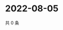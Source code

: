 # 2022-08-05

共 0 条

<!-- BEGIN WEIBO -->
<!-- 最后更新时间 Fri Aug 05 2022 18:18:00 GMT+0800 (China Standard Time) -->

<!-- END WEIBO -->
